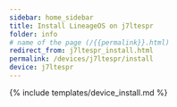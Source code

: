 ```yaml
---
sidebar: home_sidebar
title: Install LineageOS on j7ltespr
folder: info
# name of the page (/{{permalink}}.html)
redirect_from: j7ltespr_install.html
permalink: /devices/j7ltespr/install
device: j7ltespr
---
```

{% include templates/device_install.md %}
